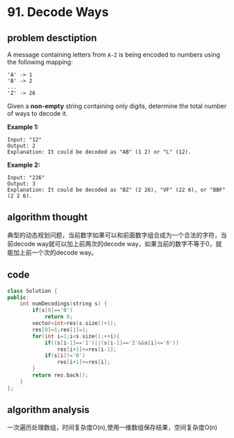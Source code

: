 # 91. Decode Ways

## problem desctiption

A message containing letters from `A-Z` is being encoded to numbers using the following mapping:

```text
'A' -> 1
'B' -> 2
...
'Z' -> 26
```

Given a **non-empty** string containing only digits, determine the total number of ways to decode it.

**Example 1:**

```text
Input: "12"
Output: 2
Explanation: It could be decoded as "AB" (1 2) or "L" (12).
```

**Example 2:**

```text
Input: "226"
Output: 3
Explanation: It could be decoded as "BZ" (2 26), "VF" (22 6), or "BBF" (2 2 6).
```

## algorithm thought

典型的动态规划问题，当前数字如果可以和前面数字组合成为一个合法的字符，当前decode way就可以加上前两次的decode way，如果当前的数字不等于0，就能加上前一个次的decode way。

## code

```cpp
class Solution {
public:
    int numDecodings(string s) {
        if(s[0]=='0')
            return 0;
        vector<int>res(s.size()+1);
        res[0]=1;res[1]=1;
        for(int i=1;i<s.size();++i){
            if((s[i-1]=='1')||(s[i-1]=='2'&&s[i]<='6'))
                res[i+1]+=res[i-1];
            if(s[i]!='0')
                res[i+1]+=res[i];
        }
        return res.back();
    }
};
```

## algorithm analysis

一次遍历处理数组，时间复杂度O\(n\),使用一维数组保存结果，空间复杂度O\(n\)

